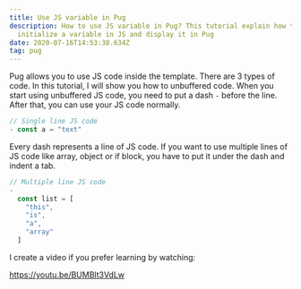 ```yaml
---
title: Use JS variable in Pug
description: How to use JS variable in Pug? This tutorial explain how to
  initialize a variable in JS and display it in Pug
date: 2020-07-16T14:53:38.634Z
tag: pug
---
```


Pug allows you to use JS code inside the template. There are 3 types of code. In this tutorial, I will show you how to unbuffered code. When you start using unbuffered JS code, you need to put a dash `-` before the line. After that, you can use your JS code normally.

```javascript
// Single line JS code
- const a = "text"
```

Every dash represents a line of JS code. If you want to use multiple lines of JS code like array, object or if block, you have to put it under the dash and indent a tab.

```javascript
// Multiple line JS code
-
  const list = [
    "this",
    "is",
    "a",
    "array"
  ]
```

I create a video if you prefer learning by watching:

https://youtu.be/BUMBlt3VdLw

